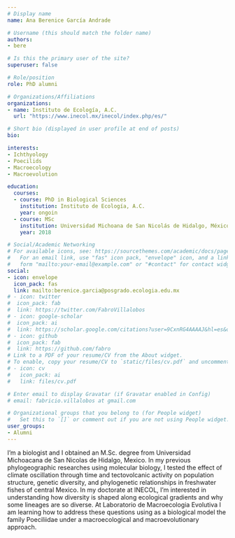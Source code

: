 ```yaml
---
# Display name
name: Ana Berenice García Andrade

# Username (this should match the folder name)
authors:
- bere

# Is this the primary user of the site?
superuser: false

# Role/position
role: PhD alumni

# Organizations/Affiliations
organizations:
- name: Instituto de Ecología, A.C. 
  url: "https://www.inecol.mx/inecol/index.php/es/"

# Short bio (displayed in user profile at end of posts)
bio: 

interests:
- Ichthyology
- Poecilids
- Macroecology
- Macroevolution

education:
  courses:
  - course: PhD in Biological Sciences
    institution: Instituto de Ecología, A.C.
    year: ongoin
  - course: MSc
    institution: Universidad Michoana de San Nicolás de Hidalgo, México
    year: 2018

# Social/Academic Networking
# For available icons, see: https://sourcethemes.com/academic/docs/page-builder/#icons
#   For an email link, use "fas" icon pack, "envelope" icon, and a link in the
#   form "mailto:your-email@example.com" or "#contact" for contact widget.
social:
- icon: envelope
  icon_pack: fas
  link: mailto:berenice.garcia@posgrado.ecologia.edu.mx
# - icon: twitter
#  icon_pack: fab
#  link: https://twitter.com/FabroVillalobos
# - icon: google-scholar
#  icon_pack: ai
#  link: https://scholar.google.com/citations?user=9CxnRG4AAAAJ&hl=es&oi=ao
# - icon: github
#  icon_pack: fab
#  link: https://github.com/fabro
# Link to a PDF of your resume/CV from the About widget.
# To enable, copy your resume/CV to `static/files/cv.pdf` and uncomment the lines below.
# - icon: cv
#   icon_pack: ai
#   link: files/cv.pdf

# Enter email to display Gravatar (if Gravatar enabled in Config)
# email: fabricio.villalobos at gmail.com

# Organizational groups that you belong to (for People widget)
#   Set this to `[]` or comment out if you are not using People widget.
user_groups:
- Alumni
---
```


I’m a biologist and I obtained an M.Sc. degree from Universidad Michoacana de San Nicolas de Hidalgo, Mexico. In my previous phylogeographic researches using molecular biology, I tested the effect of climate oscillation through time and tectovolcanic activity on population structure, genetic diversity, and phylogenetic relationships in freshwater fishes of central Mexico. In my doctorate at INECOL, I’m interested in understanding how diversity is shaped along ecological gradients and why some lineages are so diverse. At Laboratorio de Macroecologia Evolutiva I am learning how to address these questions using as a biological model the family Poeciliidae under a macroecological and macroevolutionary approach.
